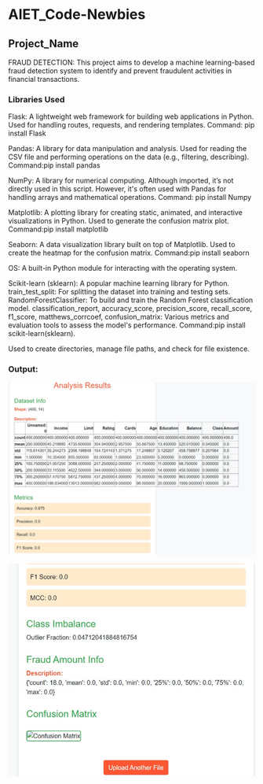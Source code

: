 # AIET_Code-Newbies
## Project_Name

FRAUD DETECTION:
This project aims to develop a machine learning-based fraud detection system to identify and prevent fraudulent activities in financial transactions.

### Libraries Used
Flask: A lightweight web framework for building web applications in Python.
Used for handling routes, requests, and rendering templates.
Command: pip install Flask


Pandas: A library for data manipulation and analysis.
Used for reading the CSV file and performing operations on the data (e.g., filtering, describing).
Command:pip install pandas

NumPy: A library for numerical computing.
Although imported, it’s not directly used in this script. However, it's often used with Pandas for handling arrays and mathematical operations.
Command: pip install Numpy


Matplotlib: A plotting library for creating static, animated, and interactive visualizations in Python.
Used to generate the confusion matrix plot.
Command:pip install matplotlib


Seaborn: A data visualization library built on top of Matplotlib.
Used to create the heatmap for the confusion matrix.
Command:pip install seaborn


OS: A built-in Python module for interacting with the operating system.


Scikit-learn (sklearn): A popular machine learning library for Python.
train_test_split: For splitting the dataset into training and testing sets.
RandomForestClassifier: To build and train the Random Forest classification model.
classification_report, accuracy_score, precision_score, recall_score, f1_score, matthews_corrcoef, confusion_matrix: Various metrics and evaluation tools to assess the model's performance.
Command:pip install scikit-learn(sklearn).


Used to create directories, manage file paths, and check for file existence.

### Output:

![image alt](https://raw.githubusercontent.com/nitkhackathon2024-5/AIET_Code-Newbies/78034c132e074163d71a41779449d56534ac81eb/pic1.jpg)








![image alt](https://raw.githubusercontent.com/nitkhackathon2024-5/AIET_Code-Newbies/3928d5f9154942b798e3de2d2016d294bf0ea45a/pic2.jpg)
